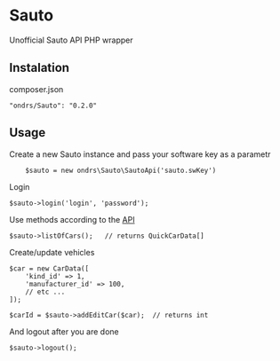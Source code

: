 Sauto
==============

Unofficial Sauto API PHP wrapper


Instalation
-----

composer.json

    "ondrs/Sauto": "0.2.0"

Usage
-----

Create a new Sauto instance and pass your software key as a parametr

        $sauto = new ondrs\Sauto\SautoApi('sauto.swKey')

Login

    $sauto->login('login', 'password');
    
Use methods according to the [API](http://www.sauto.cz/documents/xmlrpcImport.pdf) 

    $sauto->listOfCars();   // returns QuickCarData[]
    
Create/update vehicles

    $car = new CarData([
        'kind_id' => 1,
        'manufacturer_id' => 100,
        // etc ...
    ]);
    
    $carId = $sauto->addEditCar($car);  // returns int
    
    
And logout after you are done
 
    $sauto->logout();
